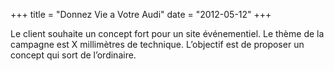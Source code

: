 +++
title = "Donnez Vie a Votre Audi"
date = "2012-05-12"
+++

Le client souhaite un concept fort pour un site événementiel. Le thème de la campagne est X millimètres de technique. L’objectif est de proposer un concept qui sort de l’ordinaire.



